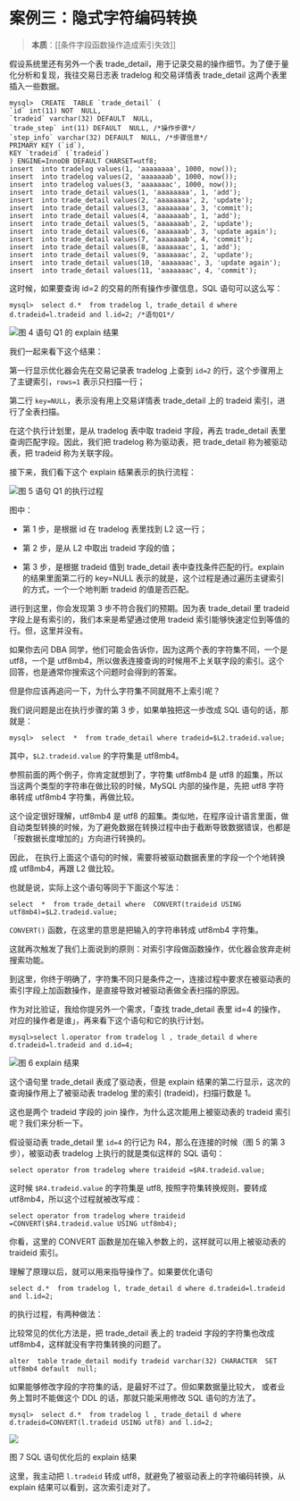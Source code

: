 # 案例三：隐式字符编码转换

> **本质**：[[条件字段函数操作造成索引失效]]

假设系统里还有另外一个表 trade\_detail，用于记录交易的操作细节。为了便于量化分析和复现，我往交易日志表 tradelog 和交易详情表 trade\_detail 这两个表里插入一些数据。

```
mysql>  CREATE  TABLE `trade_detail` (
`id` int(11) NOT  NULL,
`tradeid` varchar(32) DEFAULT  NULL,
`trade_step` int(11) DEFAULT  NULL, /*操作步骤*/
`step_info` varchar(32) DEFAULT  NULL, /*步骤信息*/
PRIMARY KEY (`id`),
KEY `tradeid` (`tradeid`)
) ENGINE=InnoDB DEFAULT CHARSET=utf8;
insert  into tradelog values(1, 'aaaaaaaa', 1000, now());
insert  into tradelog values(2, 'aaaaaaab', 1000, now());
insert  into tradelog values(3, 'aaaaaaac', 1000, now());
insert  into trade_detail values(1, 'aaaaaaaa', 1, 'add');
insert  into trade_detail values(2, 'aaaaaaaa', 2, 'update');
insert  into trade_detail values(3, 'aaaaaaaa', 3, 'commit');
insert  into trade_detail values(4, 'aaaaaaab', 1, 'add');
insert  into trade_detail values(5, 'aaaaaaab', 2, 'update');
insert  into trade_detail values(6, 'aaaaaaab', 3, 'update again');
insert  into trade_detail values(7, 'aaaaaaab', 4, 'commit');
insert  into trade_detail values(8, 'aaaaaaac', 1, 'add');
insert  into trade_detail values(9, 'aaaaaaac', 2, 'update');
insert  into trade_detail values(10, 'aaaaaaac', 3, 'update again');
insert  into trade_detail values(11, 'aaaaaaac', 4, 'commit');
```

这时候，如果要查询 id=2 的交易的所有操作步骤信息，SQL 语句可以这么写：

```
mysql>  select d.*  from tradelog l, trade_detail d where d.tradeid=l.tradeid and l.id=2; /*语句Q1*/
```

![图 4 语句 Q1 的 explain 结果](https://ced-md-picture.oss-cn-beijing.aliyuncs.com/img/20220119090103.png)

我们一起来看下这个结果：

第一行显示优化器会先在交易记录表 tradelog 上查到 `id=2` 的行，这个步骤用上了主键索引，`rows=1` 表示只扫描一行；

第二行 `key=NULL`，表示没有用上交易详情表 trade\_detail 上的 tradeid 索引，进行了全表扫描。

在这个执行计划里，是从 tradelog 表中取 tradeid 字段，再去 trade\_detail 表里查询匹配字段。因此，我们把 tradelog 称为驱动表，把 trade\_detail 称为被驱动表，把 tradeid 称为关联字段。

接下来，我们看下这个 explain 结果表示的执行流程：

![图 5 语句 Q1 的执行过程](https://ced-md-picture.oss-cn-beijing.aliyuncs.com/img/20220119090911.png)

图中：

- 第 1 步，是根据 id 在 tradelog 表里找到 L2 这一行；

- 第 2 步，是从 L2 中取出 tradeid 字段的值；

- 第 3 步，是根据 tradeid 值到 trade\_detail 表中查找条件匹配的行。explain 的结果里面第二行的 key=NULL 表示的就是，这个过程是通过遍历主键索引的方式，一个一个地判断 tradeid 的值是否匹配。

进行到这里，你会发现第 3 步不符合我们的预期。因为表 trade\_detail 里 tradeid 字段上是有索引的，我们本来是希望通过使用 tradeid 索引能够快速定位到等值的行。但，这里并没有。

如果你去问 DBA 同学，他们可能会告诉你，因为这两个表的字符集不同，一个是 utf8，一个是 utf8mb4，所以做表连接查询的时候用不上关联字段的索引。这个回答，也是通常你搜索这个问题时会得到的答案。

但是你应该再追问一下，为什么字符集不同就用不上索引呢？

我们说问题是出在执行步骤的第 3 步，如果单独把这一步改成 SQL 语句的话，那就是：

```
mysql>  select  *  from trade_detail where tradeid=$L2.tradeid.value;
```

其中，`$L2.tradeid.value` 的字符集是 utf8mb4。

参照前面的两个例子，你肯定就想到了，字符集 utf8mb4 是 utf8 的超集，所以当这两个类型的字符串在做比较的时候，MySQL 内部的操作是，先把 utf8 字符串转成 utf8mb4 字符集，再做比较。

这个设定很好理解，utf8mb4 是 utf8 的超集。类似地，在程序设计语言里面，做自动类型转换的时候，为了避免数据在转换过程中由于截断导致数据错误，也都是「按数据长度增加的」方向进行转换的。

因此， 在执行上面这个语句的时候，需要将被驱动数据表里的字段一个个地转换成 utf8mb4，再跟 L2 做比较。

也就是说，实际上这个语句等同于下面这个写法：

```
select  *  from trade_detail where  CONVERT(traideid USING utf8mb4)=$L2.tradeid.value;
```

`CONVERT()` 函数，在这里的意思是把输入的字符串转成 utf8mb4 字符集。

这就再次触发了我们上面说到的原则：对索引字段做函数操作，优化器会放弃走树搜索功能。

到这里，你终于明确了，字符集不同只是条件之一，连接过程中要求在被驱动表的索引字段上加函数操作，是直接导致对被驱动表做全表扫描的原因。

作为对比验证，我给你提另外一个需求，「查找 trade\_detail 表里 id=4 的操作，对应的操作者是谁」，再来看下这个语句和它的执行计划。

```
mysql>select l.operator from tradelog l , trade_detail d where d.tradeid=l.tradeid and d.id=4;
```

![图 6 explain 结果](https://static001.geekbang.org/resource/image/92/11/92cb498ceb3557e41700fae53ce9bd11.png)

这个语句里 trade\_detail 表成了驱动表，但是 explain 结果的第二行显示，这次的查询操作用上了被驱动表 tradelog 里的索引 (tradeid)，扫描行数是 1。

这也是两个 tradeid 字段的 join 操作，为什么这次能用上被驱动表的 tradeid 索引呢？我们来分析一下。

假设驱动表 trade\_detail 里 `id=4` 的行记为 R4，那么在连接的时候（图 5 的第 3 步），被驱动表 tradelog 上执行的就是类似这样的 SQL 语句：

```
select operator from tradelog where traideid =$R4.tradeid.value;
```

这时候 `$R4.tradeid.value` 的字符集是 utf8, 按照字符集转换规则，要转成 utf8mb4，所以这个过程就被改写成：

```
select operator from tradelog where traideid =CONVERT($R4.tradeid.value USING utf8mb4);
```

你看，这里的 CONVERT 函数是加在输入参数上的，这样就可以用上被驱动表的 traideid 索引。

理解了原理以后，就可以用来指导操作了。如果要优化语句

```
select d.*  from tradelog l, trade_detail d where d.tradeid=l.tradeid and l.id=2;
```

的执行过程，有两种做法：

比较常见的优化方法是，把 trade\_detail 表上的 tradeid 字段的字符集也改成 utf8mb4，这样就没有字符集转换的问题了。

```
alter  table trade_detail modify tradeid varchar(32) CHARACTER  SET utf8mb4 default  null;
```

如果能够修改字段的字符集的话，是最好不过了。但如果数据量比较大， 或者业务上暂时不能做这个 DDL 的话，那就只能采用修改 SQL 语句的方法了。

```
mysql>  select d.*  from tradelog l , trade_detail d where d.tradeid=CONVERT(l.tradeid USING utf8) and l.id=2;
```

![](https://ced-md-picture.oss-cn-beijing.aliyuncs.com/img/20220119092221.png)

图 7 SQL 语句优化后的 explain 结果

这里，我主动把 `l.tradeid` 转成 utf8，就避免了被驱动表上的字符编码转换，从 explain 结果可以看到，这次索引走对了。
